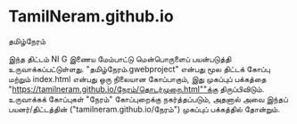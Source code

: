 # TamilNeram.github.io
தமிழ்நேரம்

இந்த திட்டம் NI G இணைய மேம்பாட்டு மென்பொருளைப் பயன்படுத்தி உருவாக்கப்பட்டுள்ளது.  "தமிழ்நேரம்.gwebproject" என்பது மூல திட்டக் கோப்பு மற்றும் index.html என்பது ஒரு நிலையான கோப்பாகும், இது முகப்புப் பக்கத்தை "https://tamilneram.github.io/நேரம்/தொடர்முறை.html""க்கு திருப்பிவிடும்.
உருவாக்கக் கோப்புகள் "நேரம்" கோப்புறைக்கு நகர்த்தப்படும், அதனால் அவை இந்தப் பயனர்/திட்டத்தின் ("tamilneram.github.io/நேரம்") முகப்புப் பக்கத்தில் தோன்றும்.


